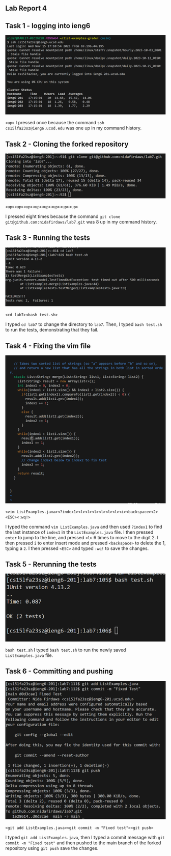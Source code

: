 ## Lab Report 4

## Task 1 - logging into ieng6

![Image](login.png)

`<up>`
I pressed <up> once because the command `ssh cs15lfa23sz@ieng6.ucsd.edu` was one up in my command history. 

## Task 2 - Cloning the forked repository
![Image](cloning.png)

`<up><up><up><up><up><up><up><up>`

I pressed <up> eight times because the command `git clone git@github.com:nidafirdaws/lab7.git` was 8 up in my command history.

## Task 3 - Running the tests
![Image](testsfailed.png)

`<cd lab7><bash test.sh>`

I typed `cd lab7` to change the directory to `lab7`. Then, I typed `bash test.sh` to run the tests, demonstrating that they fail. 

## Task 4 - Fixing the vim file
![Image](fixing.png)

`<vim ListExamples.java><?index1><l><l><l><l><l><l><i><backspace><2><ESC><:wq!>`

I typed the command `vim ListExamples.java` and then used `?index1` to find the last instance of `index1` in the `ListExamples.java` file. I then pressed `enter` to jump to the line, and pressed `<l>` 6 times to move to the digit 2. I then pressed `i` to enter insert mode and pressed `<backspace>` to delete the 1, typing a `2`. I then pressed `<ESC>` and typed `:wq!` to save the changes.

## Task 5 - Rerunning the tests
![Image](fixed.png)

`bash test.sh`
I typed `bash test.sh` to run the newly saved `ListExamples.java` file. 

## Task 6 - Committing and pushing 
![Image](committing.png)

`<git add ListExamples.java><git commit -m "Fixed test"><git push>`

I typed `git add ListExamples.java`, then I typed a commit message with `git commit -m "Fixed test"` and then pushed to the main branch of the forked repository using `git push` save the changes. 


